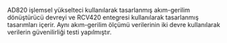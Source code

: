 AD820 işlemsel yükselteci kullanılarak tasarlanmış akım-gerilim dönüştürücü devreyi
ve RCV420 entegresi kullanılarak tasarlanmış tasarımları içerir. Aynı akım-gerilim 
ölçümü verilerinin iki devre kullanılarak verilerin güvenilirliği testi yapılmıştır. 
